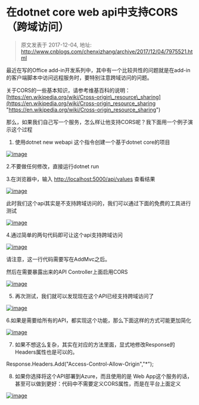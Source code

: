 # 在dotnet core web api中支持CORS（跨域访问） 
> 原文发表于 2017-12-04, 地址: http://www.cnblogs.com/chenxizhang/archive/2017/12/04/7975521.html 


最近在写的Office add-in开发系列中，其中有一个比较共性的问题就是在add-in的客户端脚本中访问远程服务时，要特别注意跨域访问的问题。

   


 关于CORS的一些基本知识，请参考维基百科的说明：[https://en.wikipedia.org/wiki/Cross-origin\_resource\_sharing](https://en.wikipedia.org/wiki/Cross-origin_resource_sharing "https://en.wikipedia.org/wiki/Cross-origin_resource_sharing")

   


 那么，如果我们自己写一个服务，怎么样让他支持CORS呢？我下面用一个例子演示这个过程

   


 1. 使用dotnet new webapi 这个指令创建一个基于dotnet core的项目

 [![image](https://images2018.cnblogs.com/blog/9072/201712/9072-20171204091828357-666254809.png "image")](https://images2018.cnblogs.com/blog/9072/201712/9072-20171204091827404-344163354.png)

 2.不要做任何修改，直接运行dotnet run

 3.在浏览器中，输入 <http://localhost:5000/api/values> 查看结果

 [![image](https://images2018.cnblogs.com/blog/9072/201712/9072-20171204091829810-1017243936.png "image")](https://images2018.cnblogs.com/blog/9072/201712/9072-20171204091829169-1250027924.png)

   


 此时我们这个api其实是不支持跨域访问的，我们可以通过下面的免费的工具进行测试

 [![image](https://images2018.cnblogs.com/blog/9072/201712/9072-20171204091831716-693985958.png "image")](https://images2018.cnblogs.com/blog/9072/201712/9072-20171204091830872-179994652.png)

   


 4.通过简单的两句代码即可让这个api支持跨域访问

 [![image](https://images2018.cnblogs.com/blog/9072/201712/9072-20171204091833732-1632746682.png "image")](https://images2018.cnblogs.com/blog/9072/201712/9072-20171204091832904-1041680321.png)

 请注意，这一行代码需要写在AddMvc之后。

 然后在需要暴露出来的API Controller上面启用CORS

 [![image](https://images2018.cnblogs.com/blog/9072/201712/9072-20171204091835872-494702749.png "image")](https://images2018.cnblogs.com/blog/9072/201712/9072-20171204091834919-1421486967.png)

 5. 再次测试，我们就可以发现现在这个API已经支持跨域访问了

 [![image](https://images2018.cnblogs.com/blog/9072/201712/9072-20171204091837935-1528663504.png "image")](https://images2018.cnblogs.com/blog/9072/201712/9072-20171204091837185-1199852432.png)

6.如果是需要给所有的API，都实现这个功能，那么下面这样的方式可能更加简化

[![image](https://images2018.cnblogs.com/blog/9072/201712/9072-20171204092915201-279809800.png "image")](https://images2018.cnblogs.com/blog/9072/201712/9072-20171204092914357-16445509.png)

7. 如果不想这么复杂，其实在对应的方法里面，显式地修改Response的Headers属性也是可以的。

Response.Headers.Add("Access-Control-Allow-Origin","*");  


8. 如果你选择将这个API部署到Azure，而且使用的是 Web App这个服务的话，甚至可以做到更好：代码中不需要定义CORS属性，而是在平台上面定义

[![image](http://images2017.cnblogs.com/blog/9072/201712/9072-20171208201353031-906192490.png "image")](http://images2017.cnblogs.com/blog/9072/201712/9072-20171208201352374-918862266.png)



